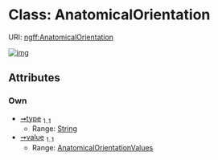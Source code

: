
# Class: AnatomicalOrientation



URI: [ngff:AnatomicalOrientation](https://w3id.org/ome/ngff/AnatomicalOrientation)


[![img](https://yuml.me/diagram/nofunky;dir:TB/class/[AnatomicalOrientation&#124;type:string;value:AnatomicalOrientationValues])](https://yuml.me/diagram/nofunky;dir:TB/class/[AnatomicalOrientation&#124;type:string;value:AnatomicalOrientationValues])

## Attributes


### Own

 * [➞type](anatomicalOrientation__type.md)  <sub>1..1</sub>
     * Range: [String](types/String.md)
 * [➞value](anatomicalOrientation__value.md)  <sub>1..1</sub>
     * Range: [AnatomicalOrientationValues](AnatomicalOrientationValues.md)

